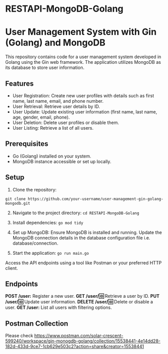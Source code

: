 # RESTAPI-MongoDB-Golang

# User Management System with Gin (Golang) and MongoDB

This repository contains code for a user management system developed in Golang using the Gin web framework. The application utilizes MongoDB as its database to store user information.

## Features

- User Registration: Create new user profiles with details such as first name, last name, email, and phone number.
- User Retrieval: Retrieve user details by ID.
- User Update: Update existing user information (first name, last name, age, gender, email, phone).
- User Deletion: Delete user profiles or disable them.
- User Listing: Retrieve a list of all users.

## Prerequisites

- Go (Golang) installed on your system.
- MongoDB instance accessible or set up locally.

## Setup

1. Clone the repository:

```git clone https://github.com/your-username/user-management-gin-golang-mongodb.git```

2. Navigate to the project directory:
```cd RESTAPI-MongoDB-Golang```

3. Install dependencies:
```go mod tidy```

4. Set up MongoDB:
Ensure MongoDB is installed and running.
Update the MongoDB connection details in the database configuration file i.e. database/connection.

5. Start the application:
```go run main.go```

Access the API endpoints using a tool like Postman or your preferred HTTP client.

## Endpoints
**POST /user:** Register a new user.
**GET /user/:id:** Retrieve a user by ID.
**PUT /user/:id:** Update user information.
**DELETE /user/:id:** Delete or disable a user.
**GET /user:** List all users with filtering options.

## Postman Collection
Please check https://www.postman.com/solar-crescent-599240/workspace/gin-monogdb-golang/collection/15538441-4e14dd28-182d-433d-9ce7-1cb629e503c2?action=share&creator=15538441

